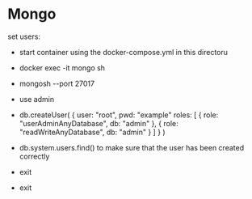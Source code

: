 Mongo
=====
set users:
- start container using the docker-compose.yml in this directoru
- docker exec -it mongo sh
- mongosh --port 27017
- use admin
-  db.createUser(
   {
     user: "root",
     pwd: "example"
     roles: [ 
       { role: "userAdminAnyDatabase", db: "admin" },
       { role: "readWriteAnyDatabase", db: "admin" } 
     ]
   }
 )

- db.system.users.find() to make sure that the user has been created correctly
- exit
- exit
